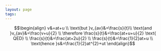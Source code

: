 ```yaml
---
layout: page
tags: 
---
```


$$\begin{align}
v&=at+u \\
\text{but }v_{av}&=\frac{s}{t}\\
\text{and }v_{av}&=\frac{v+u}{2}  \\
\therefore \frac{s}{t}&=\frac{at+u+u}{2} \text{ QED} \\
\frac{s}{t}&=\frac{at+2u}{2} \\
\frac{s}{t}&=\frac{1}{2}at+u \\
\text{hence }s&=\frac{1}{2}at^{2}+ut
\end{align}$$